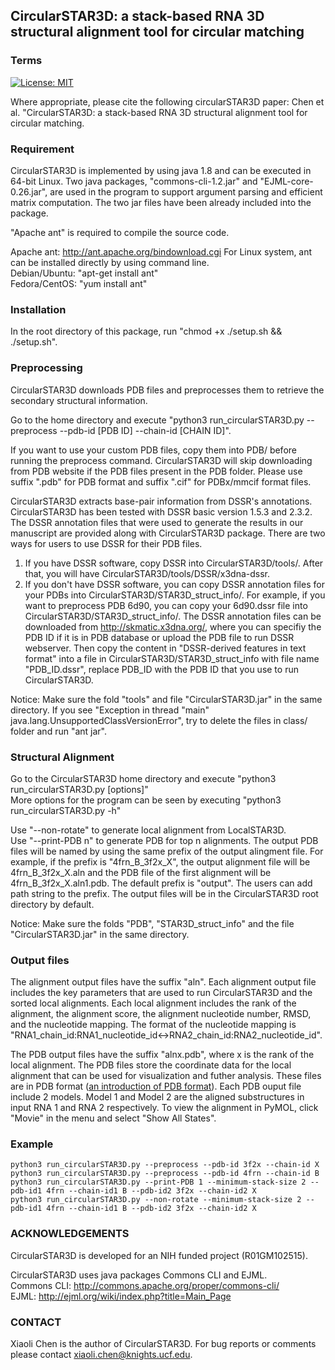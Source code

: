 ## CircularSTAR3D: a stack-based RNA 3D structural alignment tool for circular matching

### Terms

[![License: MIT](https://img.shields.io/badge/License-MIT-yellow.svg)](https://opensource.org/licenses/MIT)  

Where appropriate, please cite the following circularSTAR3D paper:
Chen et al. "CircularSTAR3D: a stack-based RNA 3D structural alignment tool for circular matching.

### Requirement
CircularSTAR3D is implemented by using java 1.8 and can be executed in 64-bit 
Linux. Two java packages, "commons-cli-1.2.jar" and "EJML-core-0.26.jar", 
are used in the program to support argument parsing and efficient 
matrix computation. The two jar files have been already included into the package.

 "Apache ant" is required to compile the source code.

Apache ant: http://ant.apache.org/bindownload.cgi 
For Linux system, ant can be installed directly by using command line.  
Debian/Ubuntu: "apt-get install ant"  
Fedora/CentOS: "yum install ant"   

### Installation
In the root directory of this package, run "chmod +x ./setup.sh && ./setup.sh".

### Preprocessing
CircularSTAR3D downloads PDB files and preprocesses them to retrieve the 
secondary structural information.

Go to the home directory and execute 
"python3 run_circularSTAR3D.py --preprocess --pdb-id [PDB ID] --chain-id [CHAIN ID]".

If you want to use your custom PDB files, copy them into PDB/ before running the preprocess command. CircularSTAR3D will skip downloading from PDB website if the PDB files present in the PDB folder. Please use suffix ".pdb" for PDB format and suffix ".cif" for PDBx/mmcif format files.    

CircularSTAR3D extracts base-pair information from DSSR's annotations. CircularSTAR3D has been tested with DSSR basic version 1.5.3 and 2.3.2. The DSSR annotation files that were used to generate the results in our manuscript are provided along with CircularSTAR3D package. There are two ways for users to use DSSR for their PDB files.
1. If you have DSSR software, copy DSSR into CircularSTAR3D/tools/. After that, you will have CircularSTAR3D/tools/DSSR/x3dna-dssr.
2. If you don't have DSSR software, you can copy DSSR annotation files for your PDBs into CircularSTAR3D/STAR3D_struct_info/.
   For example, if you want to preprocess PDB 6d90, you can copy your 6d90.dssr file into CircularSTAR3D/STAR3D_struct_info/. The DSSR annotation files can be downloaded from http://skmatic.x3dna.org/, where you can specifiy the PDB ID if it is in PDB database or upload the PDB file to run DSSR webserver. Then copy the content in "DSSR-derived features in text format" into a file in CircularSTAR3D/STAR3D_struct_info with file name "PDB_ID.dssr", replace PDB_ID with the PDB ID that you use to run CircularSTAR3D.

Notice: Make sure the fold "tools" and file "CircularSTAR3D.jar" in the same directory. If you see "Exception in thread "main" java.lang.UnsupportedClassVersionError", try to delete the files in class/ folder and run "ant jar".

### Structural Alignment
Go to the CircularSTAR3D home directory and execute 
"python3 run_circularSTAR3D.py [options]"  
More options for the program can be seen by executing 
"python3 run_circularSTAR3D.py -h"

Use "--non-rotate" to generate local alignment from LocalSTAR3D.  
Use "--print-PDB n" to generate PDB for top n alignments. The output PDB files will be named by using the same prefix of the output alingment file. For example, if the prefix is "4frn_B_3f2x_X", the output alignment file will be 4frn_B_3f2x_X.aln and the PDB file of the first alignment will be 4frn_B_3f2x_X.aln1.pdb. The default prefix is "output". The users can add path string to the prefix. The output files will be in the CircularSTAR3D root directory by default.  

Notice: Make sure the folds "PDB", "STAR3D_struct_info" and the file "CircularSTAR3D.jar" 
in the same directory. 

### Output files  
The alignment output files have the suffix "aln". Each alignment output file includes the key parameters that are used to run CircularSTAR3D and the sorted local alignments. Each local alignment includes the rank of the alignment, the alignment score, the alignment nucleotide number, RMSD, and the nucleotide mapping. The format of the nucleotide mapping is "RNA1_chain_id:RNA1_nucleotide_id<->RNA2_chain_id:RNA2_nucleotide_id".  

The PDB output files have the suffix "alnx.pdb", where x is the rank of the local alignment. The PDB files store the coordinate data for the local alignment that can be used for visualization and futher analysis. These files are in PDB format ([an introduction of PDB format](https://www.cgl.ucsf.edu/chimera/docs/UsersGuide/tutorials/pdbintro.html)). Each PDB ouput file include 2 models. Model 1 and Model 2 are the aligned substructures in input RNA 1 and RNA 2 respectively. To view the alignment in PyMOL, click "Movie" in the menu and select "Show All States".  

### Example
```
python3 run_circularSTAR3D.py --preprocess --pdb-id 3f2x --chain-id X
python3 run_circularSTAR3D.py --preprocess --pdb-id 4frn --chain-id B
python3 run_circularSTAR3D.py --print-PDB 1 --minimum-stack-size 2 --pdb-id1 4frn --chain-id1 B --pdb-id2 3f2x --chain-id2 X
python3 run_circularSTAR3D.py --non-rotate --minimum-stack-size 2 --pdb-id1 4frn --chain-id1 B --pdb-id2 3f2x --chain-id2 X
```

### ACKNOWLEDGEMENTS
CircularSTAR3D is developed for an NIH funded project (R01GM102515).

CircularSTAR3D uses java packages Commons CLI and EJML.  
Commons CLI: http://commons.apache.org/proper/commons-cli/  
EJML: http://ejml.org/wiki/index.php?title=Main_Page  
  
### CONTACT
Xiaoli Chen is the author of CircularSTAR3D. For bug reports or comments please contact xiaoli.chen@knights.ucf.edu.
